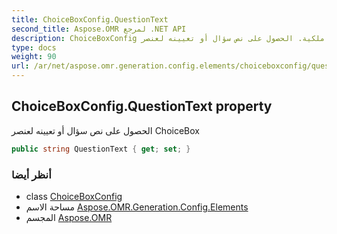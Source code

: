 ```yaml
---
title: ChoiceBoxConfig.QuestionText
second_title: Aspose.OMR لمرجع .NET API
description: ChoiceBoxConfig ملكية. الحصول على نص سؤال أو تعيينه لعنصر ChoiceBox
type: docs
weight: 90
url: /ar/net/aspose.omr.generation.config.elements/choiceboxconfig/questiontext/
---
```

## ChoiceBoxConfig.QuestionText property

الحصول على نص سؤال أو تعيينه لعنصر ChoiceBox

```csharp
public string QuestionText { get; set; }
```

### أنظر أيضا

* class [ChoiceBoxConfig](../)
* مساحة الاسم [Aspose.OMR.Generation.Config.Elements](../../choiceboxconfig/)
* المجسم [Aspose.OMR](../../../)


